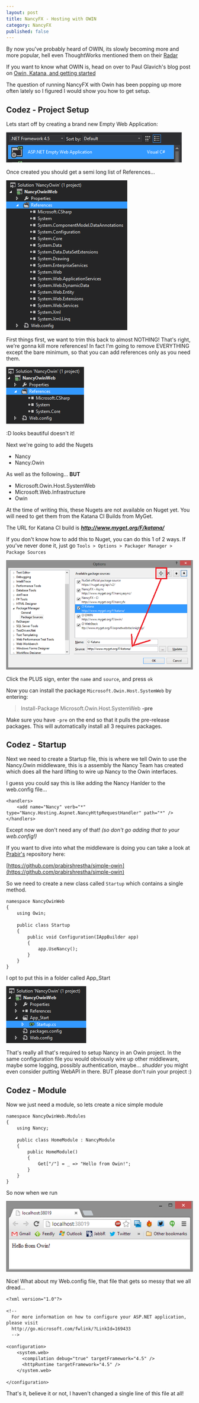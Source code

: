 ```yaml
---
layout: post
title: NancyFX - Hosting with OWIN
category: NancyFX
published: false
---
```


By now you've probably heard of OWIN, its slowly becoming more and more popular, hell even ThoughtWorks mentioned them on their [Radar](http://www.thoughtworks.com/radar)

If you want to know what OWIN is, head on over to Paul Glavich's blog post on [Owin, Katana, and getting started](http://weblogs.asp.net/pglavich/)

The question of running NancyFX with Owin has been popping up more often lately so I figured I would show you how to get setup. 

## Codez - Project Setup

Lets start off by creating a brand new Empty Web Application:

![](/images/nancyfx-owin-1.png)

Once created you should get a semi long list of References...

![](/images/nancyfx-owin-2.png)

First things first, we want to trim this back to almost NOTHING! That's right, we're gonna kill more references! In fact I'm going to remove EVERYTHING except the bare minimum, so that you can add references only as you need them.

![](/images/nancyfx-owin-3.png)

:D looks beautiful doesn't it!

Next we're going to add the Nugets

 - Nancy
 - Nancy.Owin

As well as the following... **BUT**

 - Microsoft.Owin.Host.SystemWeb
 - Microsoft.Web.Infrastructure
 - Owin

At the time of writing this, these Nugets are not available on Nuget yet. You will need to get them from the Katana CI Builds from MyGet.

The URL for Katana CI build is ***http://www.myget.org/F/katana/*** 

If you don't know how to add this to Nuget, you can do this 1 of 2 ways. If you've never done it, just go `Tools > Options > Packager Manager > Package Sources`

![](/images/nancyfx-owin-4.png)

Click the PLUS sign, enter the `name` and `source`, and press `ok`

Now you can install the package `Microsoft.Owin.Host.SystemWeb` by entering:

> Install-Package Microsoft.Owin.Host.SystemWeb **-pre**

Make sure you have `-pre` on the end so that it pulls the pre-release packages. This will automatically install all 3 requires packages.

## Codez - Startup

Next we need to create a Startup file, this is where we tell Owin to use the Nancy.Owin middleware, this is a assembly the Nancy Team has created which does all the hard lifting to wire up Nancy to the Owin interfaces. 

I guess you could say this is like adding the Nancy Hanlder to the web.config file...

	<handlers>
	    <add name="Nancy" verb="*" type="Nancy.Hosting.Aspnet.NancyHttpRequestHandler" path="*" />
	</handlers>

Except now we don't need any of that! *(so don't go adding that to your web.config!)*

If you want to dive into what the middleware is doing you can take a look at [Prabir's](https://twitter.com/PrabirShrestha) repository here:

[https://github.com/prabirshrestha/simple-owin](https://github.com/prabirshrestha/simple-owin)

So we need to create a new class called `Startup` which contains a single method.

	namespace NancyOwinWeb
	{
	    using Owin;
	
	    public class Startup
	    {
	        public void Configuration(IAppBuilder app)
	        {
	            app.UseNancy();
	        }
	    }
	}

I opt to put this in a folder called App_Start

![](/images/nancyfx-owin-5.png)

That's really all that's required to setup Nancy in an Owin project. In the same configuration file you would obviously wire up other middleware, maybe some logging, possibly authentication, maybe... *shudder* you might even consider putting WebAPI in there. BUT please don't ruin your project :)

## Codez - Module

Now we just need a module, so lets create a nice simple module

	namespace NancyOwinWeb.Modules
	{
	    using Nancy;
	
	    public class HomeModule : NancyModule
	    {
	        public HomeModule()
	        {
	            Get["/"] = _ => "Hello from Owin!";
	        }
	    }
	}

So now when we run 

![](/images/nancyfx-owin-6.png)

Nice! What about my Web.config file, that file that gets so messy that we all dread...

	<?xml version="1.0"?>
	
	<!--
	  For more information on how to configure your ASP.NET application, please visit
	  http://go.microsoft.com/fwlink/?LinkId=169433
	  -->
	
	<configuration>
	    <system.web>
	      <compilation debug="true" targetFramework="4.5" />
	      <httpRuntime targetFramework="4.5" />
	    </system.web>
	
	</configuration>

That's it, believe it or not, I haven't changed a single line of this file at all!



